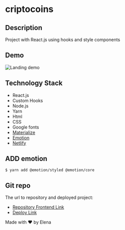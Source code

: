 # criptocoins


## Description
Project with React.js using hooks and style components


## Demo
![Landing demo](./src/demo.png)


## Technology Stack
- React.js
- Custom Hooks
- Node.js
- Yarn
- Html
- CSS
- Google fonts
- [Materialize](https://materializecss.com/getting-started.html)   
- [Emotion](https://www.netlify.com/)
- [Netlify](https://www.netlify.com/)

## ADD emotion
```
$ yarn add @emotion/styled @emotion/core 
```

## Git repo
The url to repository and deployed project:

- [Repository Frontend Link](https://github.com/elenapiaggio/criptocoins)
- [Deploy Link](https://criptocoins.netlify.app/)


Made with :heart: by Elena
